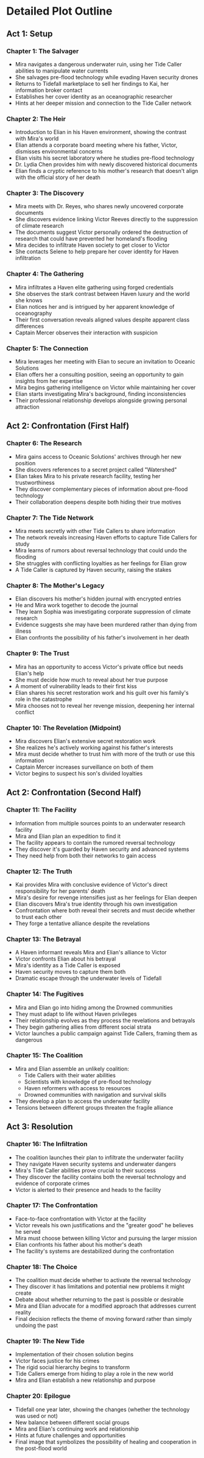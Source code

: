 # Detailed Plot Outline

## Act 1: Setup

### Chapter 1: The Salvager
- Mira navigates a dangerous underwater ruin, using her Tide Caller abilities to manipulate water currents
- She salvages pre-flood technology while evading Haven security drones
- Returns to Tidefall marketplace to sell her findings to Kai, her information broker contact
- Establishes her cover identity as an oceanographic researcher
- Hints at her deeper mission and connection to the Tide Caller network

### Chapter 2: The Heir
- Introduction to Elian in his Haven environment, showing the contrast with Mira's world
- Elian attends a corporate board meeting where his father, Victor, dismisses environmental concerns
- Elian visits his secret laboratory where he studies pre-flood technology
- Dr. Lydia Chen provides him with newly discovered historical documents
- Elian finds a cryptic reference to his mother's research that doesn't align with the official story of her death

### Chapter 3: The Discovery
- Mira meets with Dr. Reyes, who shares newly uncovered corporate documents
- She discovers evidence linking Victor Reeves directly to the suppression of climate research
- The documents suggest Victor personally ordered the destruction of research that could have prevented her homeland's flooding
- Mira decides to infiltrate Haven society to get closer to Victor
- She contacts Selene to help prepare her cover identity for Haven infiltration

### Chapter 4: The Gathering
- Mira infiltrates a Haven elite gathering using forged credentials
- She observes the stark contrast between Haven luxury and the world she knows
- Elian notices her and is intrigued by her apparent knowledge of oceanography
- Their first conversation reveals aligned values despite apparent class differences
- Captain Mercer observes their interaction with suspicion

### Chapter 5: The Connection
- Mira leverages her meeting with Elian to secure an invitation to Oceanic Solutions
- Elian offers her a consulting position, seeing an opportunity to gain insights from her expertise
- Mira begins gathering intelligence on Victor while maintaining her cover
- Elian starts investigating Mira's background, finding inconsistencies
- Their professional relationship develops alongside growing personal attraction

## Act 2: Confrontation (First Half)

### Chapter 6: The Research
- Mira gains access to Oceanic Solutions' archives through her new position
- She discovers references to a secret project called "Watershed"
- Elian takes Mira to his private research facility, testing her trustworthiness
- They discover complementary pieces of information about pre-flood technology
- Their collaboration deepens despite both hiding their true motives

### Chapter 7: The Tide Network
- Mira meets secretly with other Tide Callers to share information
- The network reveals increasing Haven efforts to capture Tide Callers for study
- Mira learns of rumors about reversal technology that could undo the flooding
- She struggles with conflicting loyalties as her feelings for Elian grow
- A Tide Caller is captured by Haven security, raising the stakes

### Chapter 8: The Mother's Legacy
- Elian discovers his mother's hidden journal with encrypted entries
- He and Mira work together to decode the journal
- They learn Sophia was investigating corporate suppression of climate research
- Evidence suggests she may have been murdered rather than dying from illness
- Elian confronts the possibility of his father's involvement in her death

### Chapter 9: The Trust
- Mira has an opportunity to access Victor's private office but needs Elian's help
- She must decide how much to reveal about her true purpose
- A moment of vulnerability leads to their first kiss
- Elian shares his secret restoration work and his guilt over his family's role in the catastrophe
- Mira chooses not to reveal her revenge mission, deepening her internal conflict

### Chapter 10: The Revelation (Midpoint)
- Mira discovers Elian's extensive secret restoration work
- She realizes he's actively working against his father's interests
- Mira must decide whether to trust him with more of the truth or use this information
- Captain Mercer increases surveillance on both of them
- Victor begins to suspect his son's divided loyalties

## Act 2: Confrontation (Second Half)

### Chapter 11: The Facility
- Information from multiple sources points to an underwater research facility
- Mira and Elian plan an expedition to find it
- The facility appears to contain the rumored reversal technology
- They discover it's guarded by Haven security and advanced systems
- They need help from both their networks to gain access

### Chapter 12: The Truth
- Kai provides Mira with conclusive evidence of Victor's direct responsibility for her parents' death
- Mira's desire for revenge intensifies just as her feelings for Elian deepen
- Elian discovers Mira's true identity through his own investigation
- Confrontation where both reveal their secrets and must decide whether to trust each other
- They forge a tentative alliance despite the revelations

### Chapter 13: The Betrayal
- A Haven informant reveals Mira and Elian's alliance to Victor
- Victor confronts Elian about his betrayal
- Mira's identity as a Tide Caller is exposed
- Haven security moves to capture them both
- Dramatic escape through the underwater levels of Tidefall

### Chapter 14: The Fugitives
- Mira and Elian go into hiding among the Drowned communities
- They must adapt to life without Haven privileges
- Their relationship evolves as they process the revelations and betrayals
- They begin gathering allies from different social strata
- Victor launches a public campaign against Tide Callers, framing them as dangerous

### Chapter 15: The Coalition
- Mira and Elian assemble an unlikely coalition:
  - Tide Callers with their water abilities
  - Scientists with knowledge of pre-flood technology
  - Haven reformers with access to resources
  - Drowned communities with navigation and survival skills
- They develop a plan to access the underwater facility
- Tensions between different groups threaten the fragile alliance

## Act 3: Resolution

### Chapter 16: The Infiltration
- The coalition launches their plan to infiltrate the underwater facility
- They navigate Haven security systems and underwater dangers
- Mira's Tide Caller abilities prove crucial to their success
- They discover the facility contains both the reversal technology and evidence of corporate crimes
- Victor is alerted to their presence and heads to the facility

### Chapter 17: The Confrontation
- Face-to-face confrontation with Victor at the facility
- Victor reveals his own justifications and the "greater good" he believes he served
- Mira must choose between killing Victor and pursuing the larger mission
- Elian confronts his father about his mother's death
- The facility's systems are destabilized during the confrontation

### Chapter 18: The Choice
- The coalition must decide whether to activate the reversal technology
- They discover it has limitations and potential new problems it might create
- Debate about whether returning to the past is possible or desirable
- Mira and Elian advocate for a modified approach that addresses current reality
- Final decision reflects the theme of moving forward rather than simply undoing the past

### Chapter 19: The New Tide
- Implementation of their chosen solution begins
- Victor faces justice for his crimes
- The rigid social hierarchy begins to transform
- Tide Callers emerge from hiding to play a role in the new world
- Mira and Elian establish a new relationship and purpose

### Chapter 20: Epilogue
- Tidefall one year later, showing the changes (whether the technology was used or not)
- New balance between different social groups
- Mira and Elian's continuing work and relationship
- Hints at future challenges and opportunities
- Final image that symbolizes the possibility of healing and cooperation in the post-flood world
